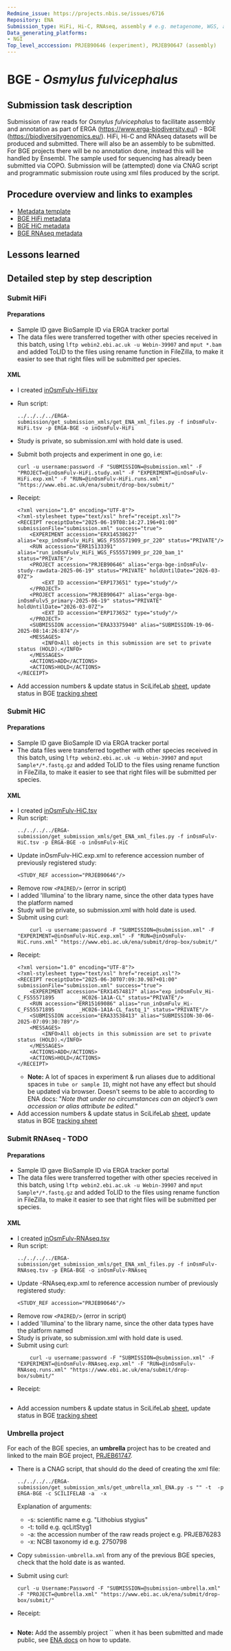 ```yaml
---
Redmine_issue: https://projects.nbis.se/issues/6716
Repository: ENA
Submission_type: HiFi, Hi-C, RNAseq, assembly # e.g. metagenome, WGS, assembly, - IF RELEVANT
Data_generating_platforms:
- NGI
Top_level_acccession: PRJEB90646 (experiment), PRJEB90647 (assembly)
---
```


# BGE - *Osmylus fulvicephalus*

## Submission task description
Submission of raw reads for *Osmylus fulvicephalus* to facilitate assembly and annotation as part of ERGA (https://www.erga-biodiversity.eu/) - BGE (https://biodiversitygenomics.eu/). HiFi, Hi-C and RNAseq datasets will be produced and submitted. There will also be an assembly to be submitted. For BGE projects there will be no annotation done, instead this will be handled by Ensembl. The sample used for sequencing has already been submitted via COPO.
Submission will be (attempted) done via CNAG script and programmatic submission route using xml files produced by the script.

## Procedure overview and links to examples

* [Metadata template](./data/BGE-Osmylus-fulvicephalus-metadata.xlsx)
* [BGE HiFi metadata](./data/inOsmFulv-HiFi.tsv)
* [BGE HiC metadata](./data/inOsmFulv-HiC.tsv)
* [BGE RNAseq metadata](./data/inOsmFulv-RNAseq.tsv)

## Lessons learned
<!-- What went well? What did not went so well? What would you have done differently? -->

## Detailed step by step description

### Submit HiFi
#### Preparations
* Sample ID gave BioSample ID via ERGA tracker portal
* The data files were transferred together with other species received in this batch, using `lftp webin2.ebi.ac.uk -u Webin-39907` and `mput *.bam` and added ToLID to the files using rename function in FileZilla, to make it easier to see that right files will be submitted per species.
#### XML
* I created [inOsmFulv-HiFi.tsv](./data/inOsmFulv-HiFi.tsv)
* Run script:
    ```
    ../../../../ERGA-submission/get_submission_xmls/get_ENA_xml_files.py -f inOsmFulv-HiFi.tsv -p ERGA-BGE -o inOsmFulv-HiFi
    ```

* Study is private, so submission.xml with hold date is used.

* Submit both projects and experiment in one go, i.e:
    ```
    curl -u username:password -F "SUBMISSION=@submission.xml" -F "PROJECT=@inOsmFulv-HiFi.study.xml" -F "EXPERIMENT=@inOsmFulv-HiFi.exp.xml" -F "RUN=@inOsmFulv-HiFi.runs.xml" "https://www.ebi.ac.uk/ena/submit/drop-box/submit/"
    ```
* Receipt:
    ```
    <?xml version="1.0" encoding="UTF-8"?>
    <?xml-stylesheet type="text/xsl" href="receipt.xsl"?>
    <RECEIPT receiptDate="2025-06-19T08:14:27.196+01:00" submissionFile="submission.xml" success="true">
        <EXPERIMENT accession="ERX14538627" alias="exp_inOsmFulv_HiFi_WGS_FS55571909_pr_220" status="PRIVATE"/>
        <RUN accession="ERR15133391" alias="run_inOsmFulv_HiFi_WGS_FS55571909_pr_220_bam_1" status="PRIVATE"/>
        <PROJECT accession="PRJEB90646" alias="erga-bge-inOsmFulv-study-rawdata-2025-06-19" status="PRIVATE" holdUntilDate="2026-03-07Z">
            <EXT_ID accession="ERP173651" type="study"/>
        </PROJECT>
        <PROJECT accession="PRJEB90647" alias="erga-bge-inOsmFulv5_primary-2025-06-19" status="PRIVATE" holdUntilDate="2026-03-07Z">
            <EXT_ID accession="ERP173652" type="study"/>
        </PROJECT>
        <SUBMISSION accession="ERA33375940" alias="SUBMISSION-19-06-2025-08:14:26:874"/>
        <MESSAGES>
            <INFO>All objects in this submission are set to private status (HOLD).</INFO>
        </MESSAGES>
        <ACTIONS>ADD</ACTIONS>
        <ACTIONS>HOLD</ACTIONS>
    </RECEIPT>    
    ```
* Add accession numbers & update status in SciLifeLab [sheet](https://docs.google.com/spreadsheets/d/1mSuL_qGffscer7G1FaiEOdyR68igscJB0CjDNSCNsvg/), update status in BGE [tracking sheet](https://docs.google.com/spreadsheets/d/1IXEyg-XZfwKOtXBHAyJhJIqkmwHhaMn5uXd8GyXHSpY/)

### Submit HiC
#### Preparations
* Sample ID gave BioSample ID via ERGA tracker portal
* The data files were transferred together with other species received in this batch, using `lftp webin2.ebi.ac.uk -u Webin-39907` and `mput Sample*/*.fastq.gz` and added ToLID to the files using rename function in FileZilla, to make it easier to see that right files will be submitted per species.

#### XML
* I created [inOsmFulv-HiC.tsv](./data/inOsmFulv-HiC.tsv)
* Run script:
    ```
    ../../../../ERGA-submission/get_submission_xmls/get_ENA_xml_files.py -f inOsmFulv-HiC.tsv -p ERGA-BGE -o inOsmFulv-HiC
    ```
* Update inOsmFulv-HiC.exp.xml to reference accession number of previously registered study:
    ```
    <STUDY_REF accession="PRJEB90646"/>
    ```
* Remove row `<PAIRED/>` (error in script)
* I added 'Illumina' to the library name, since the other data types have the platform named
* Study will be private, so submission.xml with hold date is used.
* Submit using curl:
    ```
        curl -u username:password -F "SUBMISSION=@submission.xml" -F "EXPERIMENT=@inOsmFulv-HiC.exp.xml" -F "RUN=@inOsmFulv-HiC.runs.xml" "https://www.ebi.ac.uk/ena/submit/drop-box/submit/"
    ```
* Receipt:
    ```
    <?xml version="1.0" encoding="UTF-8"?>
    <?xml-stylesheet type="text/xsl" href="receipt.xsl"?>
    <RECEIPT receiptDate="2025-06-30T07:09:30.987+01:00" submissionFile="submission.xml" success="true">
        <EXPERIMENT accession="ERX14574817" alias="exp_inOsmFulv_Hi-C_FS55571895        _HC026-1A1A-CL" status="PRIVATE"/>
        <RUN accession="ERR15169086" alias="run_inOsmFulv_Hi-C_FS55571895        _HC026-1A1A-CL_fastq_1" status="PRIVATE"/>
        <SUBMISSION accession="ERA33538413" alias="SUBMISSION-30-06-2025-07:09:30:789"/>
        <MESSAGES>
            <INFO>All objects in this submission are set to private status (HOLD).</INFO>
        </MESSAGES>
        <ACTIONS>ADD</ACTIONS>
        <ACTIONS>HOLD</ACTIONS>
    </RECEIPT>
    ```
    * **Note:** A lot of spaces in experiment & run aliases due to additional spaces in `tube or sample ID`, might not have any effect but should be updated via browser. Doesn't seems to be able to according to ENA docs: "*Note that under no circumstances can an object’s own accession or alias attribute be edited.*"
* Add accession numbers & update status in SciLifeLab [sheet](https://docs.google.com/spreadsheets/d/1mSuL_qGffscer7G1FaiEOdyR68igscJB0CjDNSCNsvg/), update status in BGE [tracking sheet](https://docs.google.com/spreadsheets/d/1IXEyg-XZfwKOtXBHAyJhJIqkmwHhaMn5uXd8GyXHSpY/)

### Submit RNAseq - **TODO**
#### Preparations
* Sample ID gave BioSample ID via ERGA tracker portal
* The data files were transferred together with other species received in this batch, using `lftp webin2.ebi.ac.uk -u Webin-39907` and `mput Sample*/*.fastq.gz` and added ToLID to the files using rename function in FileZilla, to make it easier to see that right files will be submitted per species.

#### XML
* I created [inOsmFulv-RNAseq.tsv](./data/inOsmFulv-RNAseq.tsv)
* Run script:
    ```
    ../../../../ERGA-submission/get_submission_xmls/get_ENA_xml_files.py -f inOsmFulv-RNAseq.tsv -p ERGA-BGE -o inOsmFulv-RNAseq
    ```
* Update -RNAseq.exp.xml to reference accession number of previously registered study:
    ```
    <STUDY_REF accession="PRJEB90646"/>
    ```
* Remove row `<PAIRED/>` (error in script)
* I added 'Illumina' to the library name, since the other data types have the platform named
* Study is private, so submission.xml with hold date is used.
* Submit using curl:
    ```
        curl -u username:password -F "SUBMISSION=@submission.xml" -F "EXPERIMENT=@inOsmFulv-RNAseq.exp.xml" -F "RUN=@inOsmFulv-RNAseq.runs.xml" "https://www.ebi.ac.uk/ena/submit/drop-box/submit/"
    ```
* Receipt:
    ```

    ```
* Add accession numbers & update status in SciLifeLab [sheet](https://docs.google.com/spreadsheets/d/1mSuL_qGffscer7G1FaiEOdyR68igscJB0CjDNSCNsvg/), update status in BGE [tracking sheet](https://docs.google.com/spreadsheets/d/1IXEyg-XZfwKOtXBHAyJhJIqkmwHhaMn5uXd8GyXHSpY/)

### Umbrella project
For each of the BGE species, an **umbrella** project has to be created and linked to the main BGE project, [PRJEB61747](https://www.ebi.ac.uk/ena/browser/view/PRJEB61747).

* There is a CNAG script, that should do the deed of creating the xml file:
    ```
    ../../../../ERGA-submission/get_submission_xmls/get_umbrella_xml_ENA.py -s "" -t  -p ERGA-BGE -c SCILIFELAB -a  -x 
    ```
    Explanation of arguments:
    * -s: scientific name e.g. "Lithobius stygius"
    * -t: tolId e.g. qcLitStyg1
    * -a: the accession number of the raw reads project e.g. PRJEB76283
    * -x: NCBI taxonomy id e.g. 2750798

* Copy `submission-umbrella.xml` from any of the previous BGE species, check that the hold date is as wanted.
* Submit using curl:
    ```
    curl -u Username:Password -F "SUBMISSION=@submission-umbrella.xml" -F "PROJECT=@umbrella.xml" "https://www.ebi.ac.uk/ena/submit/drop-box/submit/"
    ```
* Receipt:
    ```
    
    ```
* **Note:** Add the assembly project `` when it has been submitted and made public, see [ENA docs](https://ena-docs.readthedocs.io/en/latest/faq/umbrella.html#adding-children-to-an-umbrella) on how to update.
